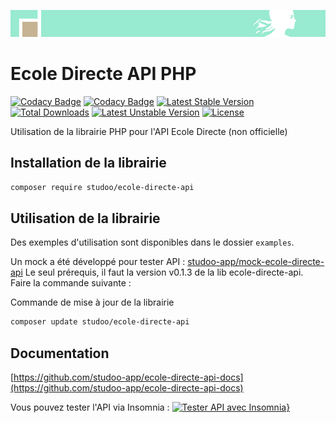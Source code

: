 ![separe](https://github.com/studoo-app/.github/blob/main/profile/studoo-banner-logo.png)
# Ecole Directe API PHP

[![Codacy Badge](https://app.codacy.com/project/badge/Grade/6cfa6012130e40b085d49f0f5ec65758)](https://www.codacy.com/gh/studoo-app/ecole-directe-api/dashboard?utm_source=github.com&amp;utm_medium=referral&amp;utm_content=studoo-app/ecole-directe-api&amp;utm_campaign=Badge_Grade) [![Codacy Badge](https://app.codacy.com/project/badge/Coverage/6cfa6012130e40b085d49f0f5ec65758)](https://app.codacy.com/gh/studoo-app/ecole-directe-api/dashboard?utm_source=gh&utm_medium=referral&utm_content=&utm_campaign=Badge_coverage) [![Latest Stable Version](https://poser.pugx.org/studoo/ecole-directe-api/v)](//packagist.org/packages/studoo/ecole-directe-api) [![Total Downloads](https://poser.pugx.org/studoo/ecole-directe-api/downloads)](//packagist.org/packages/studoo/ecole-directe-api) [![Latest Unstable Version](https://poser.pugx.org/studoo/ecole-directe-api/v/unstable)](//packagist.org/packages/studoo/ecole-directe-api) [![License](https://poser.pugx.org/studoo/ecole-directe-api/license)](//packagist.org/packages/studoo/ecole-directe-api)

Utilisation de la librairie PHP pour l'API Ecole Directe (non officielle)

## Installation de la librairie

```bash
composer require studoo/ecole-directe-api
```

## Utilisation de la librairie

Des exemples d'utilisation sont disponibles dans le dossier `examples`. 

Un mock a été développé pour tester API : [studoo-app/mock-ecole-directe-api](https://github.com/studoo-app/mock-ecole-directe-api)
Le seul prérequis, il faut la version v0.1.3 de la lib ecole-directe-api. Faire la commande suivante :

Commande de mise à jour de la librairie
```bash
composer update studoo/ecole-directe-api
```

## Documentation

[https://github.com/studoo-app/ecole-directe-api-docs](https://github.com/studoo-app/ecole-directe-api-docs)

Vous pouvez tester l'API via Insomnia : 
[![Tester API avec Insomnia}](https://insomnia.rest/images/run.svg)](https://insomnia.rest/run/?label=Ecole%20Directe%20API&uri=https%3A%2F%2Fraw.githubusercontent.com%2Fstudoo-app%2Fapi-ecole-directe%2Fmain%2FInsomnia.json)
